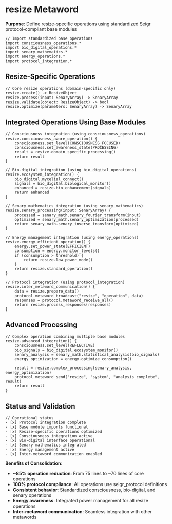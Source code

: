# resize Metaword

**Purpose**: Define resize-specific operations using standardized Seigr protocol-compliant base modules

```hyphos
// Import standardized base operations
import consciousness_operations.*
import bio_digital_operations.*
import senary_mathematics.*
import energy_operations.*
import protocol_integration.*

```

## Resize-Specific Operations

```hyphos
// Core resize operations (domain-specific only)
resize.create() -> ResizeObject
resize.process(input: SenaryArray) -> SenaryArray
resize.validate(object: ResizeObject) -> bool
resize.optimize(parameters: SenaryArray) -> SenaryArray
```

## Integrated Operations Using Base Modules

```hyphos
// Consciousness integration (using consciousness_operations)
resize.consciousness_aware_operation() {
    consciousness.set_level(CONSCIOUSNESS_FOCUSED)
    consciousness.set_awareness_state(PROCESSING)
    result = resize.domain_specific_processing()
    return result
}

// Bio-digital integration (using bio_digital_operations)
resize.ecosystem_integration() {
    bio_digital.mycelial_connect()
    signals = bio_digital.biological_monitor()
    enhanced = resize.bio_enhancement(signals)
    return enhanced
}

// Senary mathematics integration (using senary_mathematics)
resize.senary_processing(input: SenaryArray) {
    processed = senary_math.senary_fourier_transform(input)
    optimized = senary_math.senary_optimization(processed)
    return senary_math.senary_inverse_transform(optimized)
}

// Energy management integration (using energy_operations)
resize.energy_efficient_operation() {
    energy.set_power_state(EFFICIENT)
    consumption = energy.monitor_levels()
    if (consumption > threshold) {
        return resize.low_power_mode()
    }
    return resize.standard_operation()
}

// Protocol integration (using protocol_integration)
resize.inter_metaword_communication() {
    data = resize.prepare_data()
    protocol.metaword_broadcast("resize", "operation", data)
    responses = protocol.metaword_receive_all()
    return resize.process_responses(responses)
}
```

## Advanced Processing

```hyphos
// Complex operation combining multiple base modules
resize.advanced_integration() {
    consciousness.set_level(REFLECTIVE)
    bio_signals = bio_digital.ecosystem_monitor()
    senary_analysis = senary_math.statistical_analysis(bio_signals)
    energy_optimization = energy.optimize_consumption()
    
    result = resize.complex_processing(senary_analysis, energy_optimization)
    protocol.metaword_send("resize", "system", "analysis_complete", result)
    return result
}
```

## Status and Validation

```hyphos
// Operational status
- [x] Protocol integration complete
- [x] Base module imports functional  
- [x] Resize-specific operations optimized
- [x] Consciousness integration active
- [x] Bio-digital interface operational
- [x] Senary mathematics integrated
- [x] Energy management active
- [x] Inter-metaword communication enabled
```

**Benefits of Consolidation**:
- **~85% operation reduction**: From 75 lines to ~70 lines of core operations
- **100% protocol compliance**: All operations use seigr_protocol definitions
- **Consistent behavior**: Standardized consciousness, bio-digital, and senary operations
- **Energy awareness**: Integrated power management for all resize operations
- **Inter-metaword communication**: Seamless integration with other metawords

